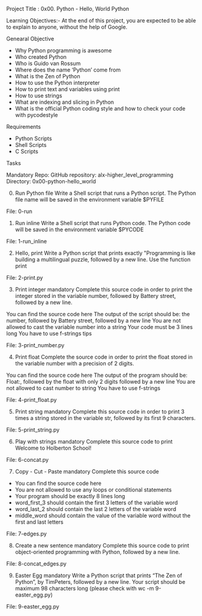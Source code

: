 Project Title : 0x00. Python - Hello, World
Python

Learning Objectives:-
 At the end of this project, you are expected to be able to explain to anyone, without the help of Google.

Genearal Objective 
* Why Python programming is awesome
* Who created Python
* Who is Guido van Rossum
* Where does the name ‘Python’ come from
* What is the Zen of Python
* How to use the Python interpreter
* How to print text and variables using print
* How to use strings
* What are indexing and slicing in Python
* What is the official Python coding style and how to check your code with pycodestyle

Requirements

* Python Scripts
* Shell Scripts
* C Scripts

Tasks

Mandatory
Repo:
GitHub repository: alx-higher_level_programming
Directory: 0x00-python-hello_world


0. Run Python file
Write a Shell script that runs a Python script.
The Python file name will be saved in the environment variable $PYFILE

File: 0-run

1. Run inline
Write a Shell script that runs Python code.
The Python code will be saved in the environment variable $PYCODE

File: 1-run_inline

2. Hello, print
Write a Python script that prints exactly "Programming is like building a multilingual puzzle, followed by a new line.
Use the function print

File: 2-print.py

3. Print integer
mandatory
Complete this source code in order to print the integer stored in the variable number, followed by Battery street, followed by a new line.

You can find the source code here
The output of the script should be:
the number, followed by Battery street,
followed by a new line
You are not allowed to cast the variable number into a string
Your code must be 3 lines long
You have to use f-strings tips

File: 3-print_number.py

4. Print float
Complete the source code in order to print the float stored in the variable number with a precision of 2 digits.

You can find the source code here
The output of the program should be:
Float:, followed by the float with only 2 digits
followed by a new line
You are not allowed to cast number to string
You have to use f-strings

File: 4-print_float.py

5. Print string
mandatory
Complete this source code in order to print 3 times a string stored in the variable str, followed by its first 9 characters.

File: 5-print_string.py

6. Play with strings
mandatory
Complete this source code to print Welcome to Holberton School!

File: 6-concat.py

7. Copy - Cut - Paste
mandatory
Complete this source code

* You can find the source code here
* You are not allowed to use any loops or conditional statements
* Your program should be exactly 8 lines long
* word_first_3 should contain the first 3 letters of the variable word
* word_last_2 should contain the last 2 letters of the variable word
* middle_word should contain the value of the variable word without the first and last letters

File: 7-edges.py

8. Create a new sentence
mandatory
Complete this source code to print object-oriented programming with Python, followed by a new line.

File: 8-concat_edges.py

9. Easter Egg
mandatory
Write a Python script that prints “The Zen of Python”, by TimPeters, followed by a new line.
Your script should be maximum 98 characters long (please check with wc -m 9-easter_egg.py)

File: 9-easter_egg.py
